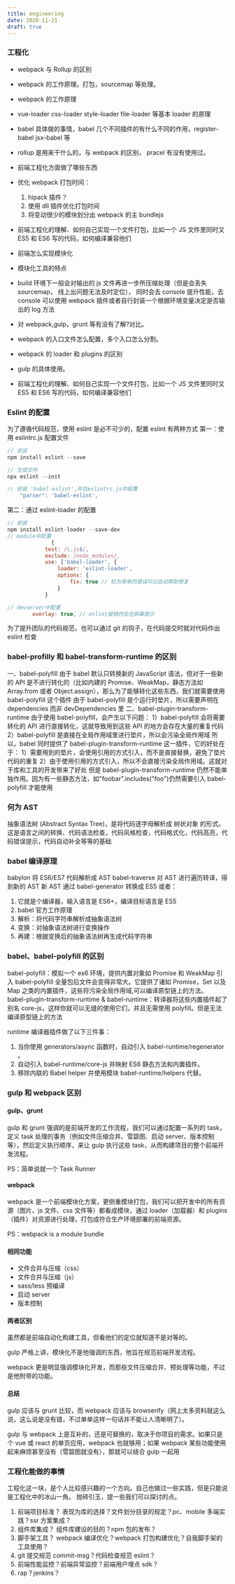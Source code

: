 ```yaml
---
title: engineering
date: 2020-11-21
draft: true
---
```


### 工程化

- webpack 与 Rollup 的区别
- webpack 的工作原理。打包，sourcemap 等处理。
- webpack 的工作原理
- vue-loader css-loader style-loader file-loader 等基本 loader 的原理
- babel 具体做的事情，babel 几个不同插件的有什么不同的作用，register-babel jsx-babel 等
- rollup 是用来干什么的，与 webpack 的区别， pracel 有没有使用过。
- 前端工程化方面做了哪些东西
- 优化 webpack 打包时间：

  1.  hipack 插件？
  2.  使用 dll 插件优化打包时间
  3.  将变动很少的模块划分出 webpack 的主 bundlejs

- 前端工程化的理解、如何自己实现一个文件打包，比如一个 JS 文件里同时又 ES5 和 ES6 写的代码，如何编译兼容他们
- 前端怎么实现模块化
- 模块化工具的特点
- build 环境下一般会对输出的 js 文件再进一步所压缩处理（但是会丢失 sourcemap， 线上出问题无法及时定位）， 同时会去 console 提升性能，去 console 可以使用 webpack 插件或者自行封装一个根据环境变量决定是否输出的 log 方法
- 对 webpack,gulp，grunt 等有没有了解?对比。
- webpack 的入口文件怎么配置，多个入口怎么分割。
- webpack 的 loader 和 plugins 的区别
- gulp 的具体使用。
- 前端工程化的理解、如何自己实现一个文件打包，比如一个 JS 文件里同时又 ES5 和 ES6 写的代码，如何编译兼容他们

### Eslint 的配置

为了遵循代码规范，使用 eslint 是必不可少的，配置 eslint 有两种方式
第一：使用 eslintrc.js 配置文件

```js
// 安装
npm install eslint --save

// 生成文件
npx eslint --init

// 安装 'babel-eslint',并在eslintrc.js中配置
    "parser": 'babel-eslint',
```

第二：通过 eslint-loader 的配置

```js
// 安装
npm install eslint-loader --save-dev
// module中配置
              {
			test: /\.js$/,
			exclude: /node_modules/,
			use: ['babel-loader', {
				loader: 'eslint-loader',
				options: {
					fix: true // 较为简单的错误可以自动帮助修复
				}
			}

// devserver中配置
		overlay: true, // eslint报错时会在屏幕提示
```

为了提升团队的代码规范，也可以通过 git 的钩子，在代码提交时就对代码作出 eslint 检查

### babel-profilly 和 babel-transform-runtime 的区别

一、babel-polyfill
由于 babel 默认只转换新的 JavaScript 语法，但对于一些新的 API 是不进行转化的（比如内建的 Promise、WeakMap，静态方法如 Array.from 或者 Object.assign），那么为了能够转化这些东西，我们就需要使用 babel-polyfill 这个插件
由于 babel-polyfill 是个运行时垫片，所以需要声明在 dependencies 而非 devDependencies 里
二、babel-plugin-transform-runtime
由于使用 babel-polyfill，会产生以下问题：
1）babel-polyfill 会将需要转化的 API 进行直接转化，这就导致用到这些 API 的地方会存在大量的重复代码
2）babel-polyfill 是直接在全局作用域里进行垫片，所以会污染全局作用域
所以，babel 同时提供了 babel-plugin-transform-runtime 这一插件，它的好处在于：
1）需要用到的垫片，会使用引用的方式引入，而不是直接替换，避免了垫片代码的重复
2）由于使用引用的方式引入，所以不会直接污染全局作用域。这就对于库和工具的开发带来了好处
但是 babel-plugin-transform-runtime 仍然不能单独作用。因为有一些静态方法，如"foobar".includes("foo")仍然需要引入 babel-polyfill 才能使用

### 何为 AST

抽象语法树 (Abstract Syntax Tree)，是将代码逐字母解析成 树状对象 的形式。这是语言之间的转换、代码语法检查，代码风格检查，代码格式化，代码高亮，代码错误提示，代码自动补全等等的基础

### babel 编译原理

babylon 将 ES6/ES7 代码解析成 AST
babel-traverse 对 AST 进行遍历转译，得到新的 AST
新 AST 通过 babel-generator 转换成 ES5
或者：

1. 它就是个编译器，输入语言是 ES6+，编译目标语言是 ES5
1. babel 官方工作原理
1. 解析：将代码字符串解析成抽象语法树
1. 变换：对抽象语法树进行变换操作
1. 再建：根据变换后的抽象语法树再生成代码字符串

### babel、babel-polyfill 的区别

babel-polyfill：模拟一个 es6 环境，提供内置对象如 Promise 和 WeakMap
引入 babel-polyfill 全量包后文件会变得非常大。它提供了诸如 Promise，Set 以及 Map 之类的内置插件，这些将污染全局作用域,可以编译原型链上的方法。
babel-plugin-transform-runtime & babel-runtime：转译器将这些内置插件起了别名 core-js，这样你就可以无缝的使用它们，并且无需使用 polyfill。但是无法编译原型链上的方法

runtime 编译器插件做了以下三件事：

1. 当你使用 generators/async 函数时，自动引入 babel-runtime/regenerator 。
1. 自动引入 babel-runtime/core-js 并映射 ES6 静态方法和内置插件。
1. 移除内联的 Babel helper 并使用模块 babel-runtime/helpers 代替。

### gulp 和 webpack 区别

#### gulp、grunt

gulp 和 grunt 强调的是前端开发的工作流程，我们可以通过配置一系列的 task，定义 task 处理的事务（例如文件压缩合并、雪碧图、启动 server、版本控制等），然后定义执行顺序，来让 gulp 执行这些 task，从而构建项目的整个前端开发流程。

PS：简单说就一个 Task Runner

#### webpack

webpack 是一个前端模块化方案，更侧重模块打包，我们可以把开发中的所有资源（图片、js 文件、css 文件等）都看成模块，通过 loader（加载器）和 plugins（插件）对资源进行处理，打包成符合生产环境部署的前端资源。

PS：webpack is a module bundle

#### 相同功能

- 文件合并与压缩（css）
- 文件合并与压缩（js）
- sass/less 预编译
- 启动 server
- 版本控制

#### 两者区别

虽然都是前端自动化构建工具，但看他们的定位就知道不是对等的。

gulp 严格上讲，模块化不是他强调的东西，他旨在规范前端开发流程。

webpack 更是明显强调模块化开发，而那些文件压缩合并、预处理等功能，不过是他附带的功能。

#### 总结

gulp 应该与 grunt 比较，而 webpack 应该与 browserify（网上太多资料就这么说，这么说是没有错，不过单单这样一句话并不能让人清晰明了）。

gulp 与 webpack 上是互补的，还是可替换的，取决于你项目的需求。如果只是个 vue 或 react 的单页应用，webpack 也就够用；如果 webpack 某些功能使用起来麻烦甚至没有（雪碧图就没有），那就可以结合 gulp 一起用

### 工程化能做的事情

工程化这一块，是个人比较感兴趣的一个方向。自己也做过一些实践，但是只能说是工程化中的冰山一角。
抛砖引玉，提一些我们可以探讨的点。

1. 前端项目标准？
   表现为库的选择？文件划分目录的规定？pc、mobile 多端实践？ssr 方案集成？
2. 组件库集成？
   组件库建设的目的？npm 包的发布？
3. 脚手架工具？
   webpack 编译优化？webpack 打包构建优化？自我脚手架的工具使用？
4. git 提交规范 commit-msg？代码检查规范 eslint？
5. 前端性能监控？前端异常监控？前端用户埋点 sdk？
6. rap？jenkins？
